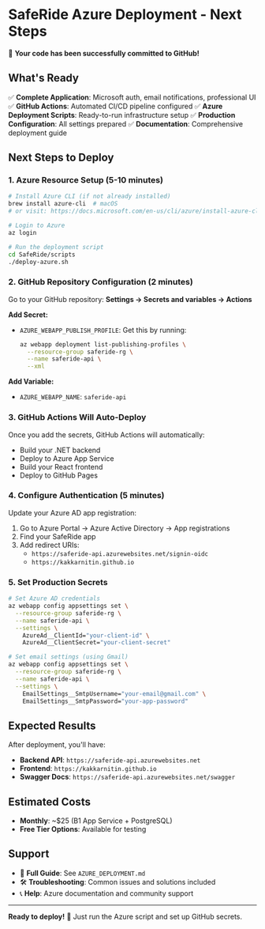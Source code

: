 # SafeRide Azure Deployment - Next Steps

🎉 **Your code has been successfully committed to GitHub!** 

## What's Ready

✅ **Complete Application**: Microsoft auth, email notifications, professional UI
✅ **GitHub Actions**: Automated CI/CD pipeline configured
✅ **Azure Deployment Scripts**: Ready-to-run infrastructure setup
✅ **Production Configuration**: All settings prepared
✅ **Documentation**: Comprehensive deployment guide

## Next Steps to Deploy

### 1. Azure Resource Setup (5-10 minutes)

```bash
# Install Azure CLI (if not already installed)
brew install azure-cli  # macOS
# or visit: https://docs.microsoft.com/en-us/cli/azure/install-azure-cli

# Login to Azure
az login

# Run the deployment script
cd SafeRide/scripts
./deploy-azure.sh
```

### 2. GitHub Repository Configuration (2 minutes)

Go to your GitHub repository: **Settings → Secrets and variables → Actions**

**Add Secret:**
- `AZURE_WEBAPP_PUBLISH_PROFILE`: Get this by running:
  ```bash
  az webapp deployment list-publishing-profiles \
    --resource-group saferide-rg \
    --name saferide-api \
    --xml
  ```

**Add Variable:**
- `AZURE_WEBAPP_NAME`: `saferide-api`

### 3. GitHub Actions Will Auto-Deploy

Once you add the secrets, GitHub Actions will automatically:
- Build your .NET backend
- Deploy to Azure App Service
- Build your React frontend  
- Deploy to GitHub Pages

### 4. Configure Authentication (5 minutes)

Update your Azure AD app registration:
1. Go to Azure Portal → Azure Active Directory → App registrations
2. Find your SafeRide app
3. Add redirect URIs:
   - `https://saferide-api.azurewebsites.net/signin-oidc`
   - `https://kakkarnitin.github.io`

### 5. Set Production Secrets

```bash
# Set Azure AD credentials
az webapp config appsettings set \
  --resource-group saferide-rg \
  --name saferide-api \
  --settings \
    AzureAd__ClientId="your-client-id" \
    AzureAd__ClientSecret="your-client-secret"

# Set email settings (using Gmail)
az webapp config appsettings set \
  --resource-group saferide-rg \
  --name saferide-api \
  --settings \
    EmailSettings__SmtpUsername="your-email@gmail.com" \
    EmailSettings__SmtpPassword="your-app-password"
```

## Expected Results

After deployment, you'll have:

- **Backend API**: `https://saferide-api.azurewebsites.net`
- **Frontend**: `https://kakkarnitin.github.io`
- **Swagger Docs**: `https://saferide-api.azurewebsites.net/swagger`

## Estimated Costs

- **Monthly**: ~$25 (B1 App Service + PostgreSQL)
- **Free Tier Options**: Available for testing

## Support

- 📖 **Full Guide**: See `AZURE_DEPLOYMENT.md`
- 🛠️ **Troubleshooting**: Common issues and solutions included
- 📞 **Help**: Azure documentation and community support

---

**Ready to deploy!** 🚀 Just run the Azure script and set up GitHub secrets.

